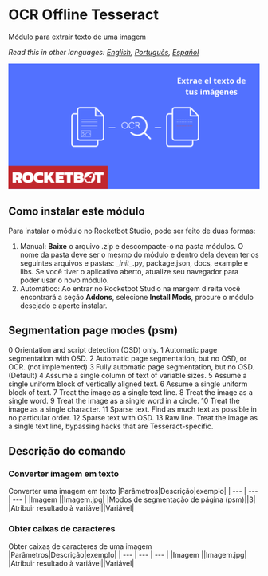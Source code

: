 # OCR Offline Tesseract
  
Módulo para extrair texto de uma imagem  

*Read this in other languages: [English](Manual_OCR_Tesseract.md), [Português](Manual_OCR_Tesseract.pr.md), [Español](Manual_OCR_Tesseract.es.md)*
  
![banner](imgs/Banner_OCR_Tesseract.png)
## Como instalar este módulo
  
Para instalar o módulo no Rocketbot Studio, pode ser feito de duas formas:
1. Manual: __Baixe__ o arquivo .zip e descompacte-o na pasta módulos. O nome da pasta deve ser o mesmo do módulo e dentro dela devem ter os seguintes arquivos e pastas: \__init__.py, package.json, docs, example e libs. Se você tiver o aplicativo aberto, atualize seu navegador para poder usar o novo módulo.
2. Automático: Ao entrar no Rocketbot Studio na margem direita você encontrará a seção **Addons**, selecione **Install Mods**, procure o módulo desejado e aperte instalar.  

## Segmentation page modes (psm)
  0    Orientation and script detection (OSD) only.
  1    Automatic page segmentation with OSD.
  2    Automatic page segmentation, but no OSD, or OCR. (not implemented)
  3    Fully automatic page segmentation, but no OSD. (Default)
  4    Assume a single column of text of variable sizes.
  5    Assume a single uniform block of vertically aligned text.
  6    Assume a single uniform block of text.
  7    Treat the image as a single text line.
  8    Treat the image as a single word.
  9    Treat the image as a single word in a circle.
  10    Treat the image as a single character.
  11    Sparse text. Find as much text as possible in no particular order.
  12    Sparse text with OSD.
  13    Raw line. Treat the image as a single text line,
        bypassing hacks that are Tesseract-specific.


## Descrição do comando

### Converter imagem em texto
  
Converter uma imagem em texto
|Parâmetros|Descrição|exemplo|
| --- | --- | --- |
|Imagem ||Imagem.jpg|
|Modos de segmentação de página (psm)||3|
|Atribuir resultado à variável||Variável|

### Obter caixas de caracteres
  
Obter caixas de caracteres de uma imagem
|Parâmetros|Descrição|exemplo|
| --- | --- | --- |
|Imagem ||Imagem.jpg|
|Atribuir resultado à variável||Variável|
